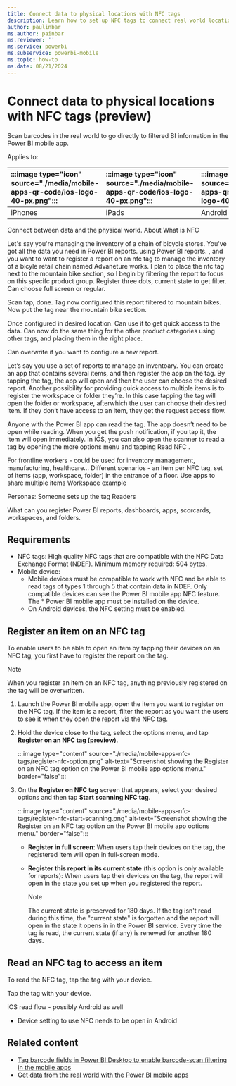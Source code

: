 ```yaml
---
title: Connect data to physical locations with NFC tags
description: Learn how to set up NFC tags to connect real world locations with filtered BI information in the Power BI mobile app.
author: paulinbar
ms.author: painbar
ms.reviewer: ''
ms.service: powerbi
ms.subservice: powerbi-mobile
ms.topic: how-to
ms.date: 08/21/2024
---
```


# Connect data to physical locations with NFC tags (preview)

Scan barcodes in the real world to go directly to filtered BI information in the Power BI mobile app.

Applies to:

| :::image type="icon" source="./media/mobile-apps-qr-code/ios-logo-40-px.png"::: | :::image type="icon" source="./media/mobile-apps-qr-code/ios-logo-40-px.png"::: | :::image type="icon" source="././media/mobile-apps-qr-code/android-logo-40-px.png"::: | :::image type="icon" source="././media/mobile-apps-qr-code/android-logo-40-px.png"::: |
|:--- |:--- |:--- |:--- |
|iPhones |iPads |Android phones |Android tablets |




Connect between data and the physical world.
About
What is NFC

Let's say you're managing the inventory of a chain of bicycle stores. You've got all the data you need in Power BI reports.  using Power BI reports. , and you want to  want to register a report on an nfc tag to manage the inventory of a bicyle retail chain named Advaneture works. I plan to place the nfc tag next to the mountain bike section, so I begin by filtering the report to focus on this specifc product group. Register three dots, current state to get filter. Can choose full screen or regular.

Scan tap, done. Tag now configured this report filtered to mountain bikes. Now put the tag near the mountain bike section.

Once configured in desired location. Can use it to get quick access to the data. Can now do the same thing for the other product categories using other tags, and placing them in the right place.

Can overwrite if you want to configure a new report.

Let’s say you use a set of reports to manage an inventoary. You can create an app that contains several items, and then register the app on the tag. By tapping the tag, the app will open and then the user can choose the desired report. Another possibility for providing quick access to multiple items is to register the workspace or folder they’re. In this case tapping the tag will open the folder or workspace, afterwhich the user can choose their desired item. If they don’t have access to an item, they get the request access flow. 

Anyone with the Power BI app can read the tag. The app doesn’t need to be open while reading. When you get the push notification, if you tap it, the item will open immediately. In iOS, you can also open the scanner to read a tag by opening the more options menu and tapping Read NFC .



For frontline workers - could be used for inventory management, manufacturing, healthcare...
Different scenarios - an item per NFC tag, set of items (app, workspace, folder) in the entrance of a floor.
Use apps to share multiple items
Workspace example

Personas:
Someone sets up the tag
Readers

What can you register
Power BI reports, dashboards, apps, scorcards, workspaces, and folders.

## Requirements

* NFC tags: High quality NFC tags that are compatible with the NFC Data Exchange Format (NDEF). Minimum memory required: 504 bytes.
* Mobile device:
    * Mobile devices must be compatible to work with NFC and be able to read tags of types 1 through 5 that contain data in NDEF. Only compatible devices can see the Power BI mobile app NFC feature.
    The * Power BI mobile app must be installed on the device.
    * On Android devices, the NFC setting must be enabled.

## Register an item on an NFC tag

To enable users to be able to open an item by tapping their devices on an NFC tag, you first have to register the report on the tag.

> [!NOTE]
> When you register an item on an NFC tag, anything previously registered on the tag will be overwritten.

1. Launch the Power BI mobile app, open the item you want to register on the NFC tag. If the item is a report, filter the report as you want the users to see it when they open the report via the NFC tag.

1. Hold the device close to the tag, select the options menu, and tap **Register on an NFC tag (preview)**.

    :::image type="content" source="./media/mobile-apps-nfc-tags/register-nfc-option.png" alt-text="Screenshot showing the Register on an NFC tag option on the Power BI mobile app options menu." border="false":::

1. On the **Register on NFC tag** screen that appears, select your desired options and then tap **Start scanning NFC tag**.

    :::image type="content" source="./media/mobile-apps-nfc-tags/register-nfc-start-scanning.png" alt-text="Screenshot showing the Register on an NFC tag option on the Power BI mobile app options menu." border="false":::

    * **Register in full screen**: When users tap their devices on the tag, the registered item will open in full-screen mode. 
    * **Register this report in its current state** (this option is only available for reports): When users tap their devices on the tag, the report will open in the state you set up when you registered the report.

        > [!NOTE]
        > The current state is preserved for 180 days. If the tag isn't read during this time, the "current state" is forgotten and the report will open in the state it opens in in the Power BI service. Every time the tag is read, the current state (if any) is renewed for another 180 days.

## Read an NFC tag to access an item

To read the NFC tag, tap the tag with your device.

Tap the tag with your device.



iOS read flow - possibly Android as well
* Device setting to use NFC needs to be open in Android

## Related content

- [Tag barcode fields in Power BI Desktop to enable barcode-scan filtering in the mobile apps](../../transform-model/desktop-mobile-barcodes.md)
- [Get data from the real world with the Power BI mobile apps](mobile-apps-data-in-real-world-context.md)
